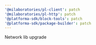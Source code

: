 ```yaml
---
'@milaboratories/pl-client': patch
'@milaboratories/pl-http': patch
'@platforma-sdk/block-tools': patch
'@platforma-sdk/package-builder': patch
---
```


Network lib upgrade
